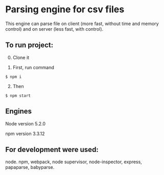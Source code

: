 # Parsing engine for csv files

This engine can parse file on client (more fast, without time and memory control) and on server (less fast, with control).

## To run project:

0) Clone it

1) First, run command

```
$ npm i
```

2) Then

```
$ npm start
```

## Engines

Node version 5.2.0

npm version 3.3.12

## For development were used:

node. npm, webpack, node supervisor, node-inspector, express, papaparse, babyparse.